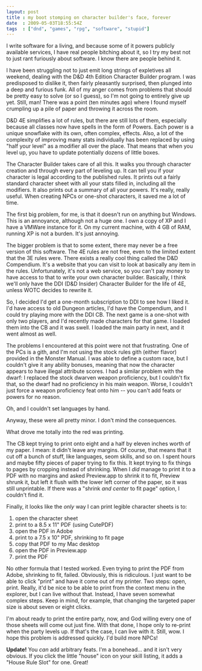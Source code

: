 ```yaml
---
layout: post
title : my boot stomping on character builder's face, forever
date  : 2009-05-03T18:55:54Z
tags  : ["dnd", "games", "rpg", "software", "stupid"]
---
```

I write software for a living, and because some of it powers publicly available
services, I have real people bitching about it, so I try my best not to just
rant furiously about software.  I know there are people behind it.

I have been struggling not to just emit long strings of expletives all weekend,
dealing with the D&D 4th Edition Character Builder program.  I was predisposed
to dislike it, then fairly pleasantly surprised, then plunged into a deep and
furious funk.  All of my anger comes from problems that should be pretty easy
to solve (or so I guess), so I'm not going to entirely give up yet.  Still,
man!  There was a point (ten minutes ago) where I found myself crumpling up a
pile of paper and throwing it across the room.

D&D 4E simplifies a lot of rules, but there are still lots of them, especially
because all classes now have spells in the form of Powers.  Each power is a
unique snowflake with its own, often complex, effects.  Also, a lot of the
complexity of improving many stats individually has been replaced by using
"half your level" as a modifier all over the place.  That means that when you
level up, you have to update potentially dozens of little boxes.

The Character Builder takes care of all this.  It walks you through character
creation and through every part of leveling up.  It can tell you if your
character is legal according to the published rules.  It prints out a fairly
standard character sheet with all your stats filled in, including all the
modifiers.  It also prints out a summary of all your powers.  It's really,
really useful.  When creating NPCs or one-shot characters, it saved me a lot of
time.

The first big problem, for me, is that it doesn't run on anything but Windows.
This is an annoyance, although not a huge one.  I own a copy of XP and I have a
VMWare instance for it.  On my current machine, with 4 GB of RAM, running XP is
not a burden.  It's just annoying.

The bigger problem is that to some extent, there may never be a free version of
this software.  The 4E rules are not free, even to the limited extent that the
3E rules were.  There exists a really cool thing called the D&D Compendium.
It's a website that you can visit to look at basically any item in the rules.
Unfortunately, it's not a web service, so you can't pay money to have access to
that to write your own character builder.  Basically, I think we'll only have
the DDI (D&D Insider) Character Builder for the life of 4E, unless WOTC decides
to rewrite it.

So, I decided I'd get a one-month subscription to DDI to see how I liked it.
I'd have access to old Dungeon articles, I'd have the Compendium, and I could
try playing more with the DDI CB.  The next game is a one-shot with only two
players, and I'd recently made characters for that game.  I loaded them into
the CB and it was swell.  I loaded the main party in next, and it went almost
as well.

The problems I encountered at this point were not that frustrating.  One of the
PCs is a gith, and I'm not using the stock rules gith (either flavor) provided
in the Monster Manual.  I was able to define a custom race, but I couldn't give
it any ability bonuses, meaning that now the character appears to have illegal
attribute scores.  I had a similar problem with the dwarf: I replaced the stock
dwarven weapon proficiency, but I couldn't fix that, so the dwarf had no
proficiency in his main weapon.  Worse, I couldn't just force a weapon
proficiency feat onto him -- you can't add feats or powers for no reason.

Oh, and I couldn't set languages by hand.

Anyway, these were all pretty minor.  I don't mind the consequences.

What drove me totally into the red was printing.

The CB kept trying to print onto eight and a half by eleven inches worth of my
paper.  I mean: it didn't leave any margins.  Of course, that means that it cut
off a bunch of stuff, like languages, seom skills, and so on.  I spent hours
and maybe fifty pieces of paper trying to fix this.  It kept trying to fix
things to pages by cropping instead of shrinking.  When I *did* manage to print
it to a PDF with no margins and asked Preview.app to shrink it to fit, Preview
shrunk it, but left it flush with the lower left corner of the paper, so it was
still unprintable.  If there was a "shrink *and center* to fit page" option, I
couldn't find it.

Finally, it looks like the *only* way I can print legible character sheets is
to:

1. open the character sheet
2. print to a 8.5 x 11" PDF (using CutePDF)
3. open the PDF in Adobe
4. print to a 7.5 x 10" PDF, shrinking to fit page
5. copy that PDF to my Mac desktop
6. open the PDF in Preview.app
7. print the PDF

No other formula that I tested worked.  Even trying to print the PDF from
Adobe, shrinking to fit, failed.  Obviously, this is ridiculous.  I just want
to be able to click "print" and have it come out of my printer.  Two steps:
open, print.  Really, it'd be nice to be able to print from the context menu in
the explorer, but I can live without that.  Instead, I have seven somewhat
complex steps.  Keep in mind, for example, that changing the targeted paper
size is about seven or eight clicks.

I'm about ready to print the entire party, now, and God willing every one of
those sheets will come out just fine.  With that done, I hope only to re-print
when the party levels up.  If that's the case, I can live with it.  Still, wow.
I hope this problem is addressed quickly.  I'd build more NPCs!

**Update!** You *can* add arbitrary feats.  I'm a bonehead... and it isn't very obvious.  If you click the little "house" icon on your skill listing, it adds a "House Rule Slot" for one.  Great!
